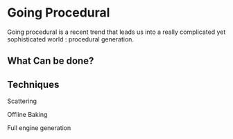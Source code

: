 # Going Procedural

Going procedural is a recent trend that leads us into a really complicated yet sophisticated world : procedural generation.

## What Can be done?



## Techniques

Scattering

Offline Baking

Full engine generation



